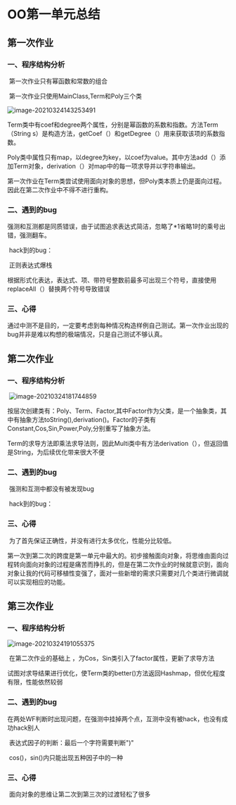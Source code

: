 # OO第一单元总结

## 第一次作业

### 一、程序结构分析

​	第一次作业只有幂函数和常数的组合

​	第一次作业只使用MainClass,Term和Poly三个类

![image-20210324143253491](C:\Users\lenovo\AppData\Roaming\Typora\typora-user-images\image-20210324143253491.png)

​	Term类中有coef和degree两个属性，分别是幂函数的系数和指数。方法Term（String s）是构造方法，getCoef（）和getDegree（）用来获取该项的系数指数。

​	Poly类中属性只有map，以degree为key，以coef为value。其中方法add（）添加Term对象，derivation（）对map中的每一项求导并以字符串输出。

​	第一次作业在Term类尝试使用面向对象的思想，但Poly类本质上仍是面向过程。因此在第二次作业中不得不进行重构。

### 二、遇到的bug

​	强测和互测都是同质错误，由于试图追求表达式简洁，忽略了*1省略1时的乘号出错，强测翻车。

​	hack到的bug：

​	正则表达式爆栈

​	根据形式化表达，表达式、项、带符号整数前最多可出现三个符号，直接使用replaceAll（）替换两个符号导致错误

### 三、心得

​	通过中测不是目的，一定要考虑到每种情况构造样例自己测试。第一次作业出现的bug并非是难以构想的极端情况，只是自己测试不够认真。

## 第二次作业

### 一、程序结构分析

​	![image-20210324181744859](C:\Users\lenovo\AppData\Roaming\Typora\typora-user-images\image-20210324181744859.png)

​	按层次创建类有：Poly、Term、Factor,其中Factor作为父类，是一个抽象类，其中有抽象方法toString(),derivation()。Factor的子类有Constant,Cos,Sin,Power,Poly,分别重写了抽象方法。

​	Term的求导方法即乘法求导法则，因此Multi类中有方法derivation（），但返回值是String，为后续优化带来很大不便

### 二、遇到的bug

​	强测和互测中都没有被发现bug

​	hack到的bug：

### 三、心得

​	为了首先保证正确性，并没有进行太多优化，性能分比较低。

​	第一次到第二次的跨度是第一单元中最大的。初步接触面向对象，将思维由面向过程转向面向对象的过程是痛苦而挣扎的，但是在第二次作业的时候就意识到，面向对象让我的代码可移植性变强了，面对一些新增的需求只需要对几个类进行微调就可以实现相应的功能。

## 第三次作业

### 一、程序结构分析

![image-20210324191055375](C:\Users\lenovo\AppData\Roaming\Typora\typora-user-images\image-20210324191055375.png)

​	在第二次作业的基础上 ，为Cos，Sin类引入了factor属性，更新了求导方法

​	试图对求导结果进行优化，使Term类的better()方法返回Hashmap，但优化程度有限，性能依然较弱

### 二、遇到的bug

​	在两处WF判断时出现问题，在强测中挂掉两个点，互测中没有被hack，也没有成功hack别人

​	表达式因子的判断：最后一个字符需要判断")"

​	cos()，sin()内只能出现五种因子中的一种

### 三、心得

​	面向对象的思维让第二次到第三次的过渡轻松了很多